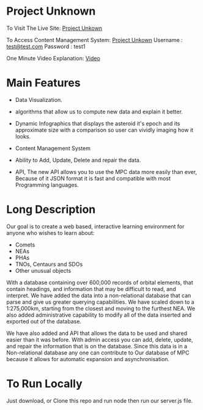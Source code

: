 # Project Unknown


To Visit The Live Site:
[Project Unkown](https://projectunkown-vcabieles.c9.io/)

To Access Content Management System:
[Project Unkown](https://projectunkown-vcabieles.c9.io/inedit)
Username : test@test.com
Password : test1


One Minute Video Explanation:
[Video](https://www.youtube.com/watch?v=GpAJOKzxJ5M)


# Main Features

- Data Visualization.

- algorithms that allow us to compute new data and explain it better.

- Dynamic Infographics that displays the asteroid it's epoch and its approximate size with a comparison so user can vividly imaging how it looks.

- Content Management System

- Ability to Add, Update, Delete and repair the data.

- API, The new API allows you to use the MPC data more easily than ever, Because of it JSON format it is fast and compatible with most Programming languages.

# Long Description

Our goal is to create a web based, interactive learning environment for anyone who wishes to learn about:

 - Comets
 - NEAs
 - PHAs
 - TNOs, Centaurs and SDOs
 - Other unusual objects

With a database containing over 600,000 records of orbital elements, that contain headings, and information that may be difficult to read, and interpret. We have added the data into a non-relational database that can parse and give us greater querying capabilities. We have scaled down to a 1:275,000km, starting from the closest and moving to the furthest NEA. We also added administrative capability to modify all of the data inserted and exported out of the database.

We have also added and API that allows the data to be used and shared easier than it was before. With admin access you can add, delete, update, and repair the information that is on the database. Since this data is in a Non-relational database any one can contribute to Our  database of MPC because it allows for automatic expansion and asynchronisation. 

# To Run Locally

Just download, or Clone this repo and run node then run our server.js file.

